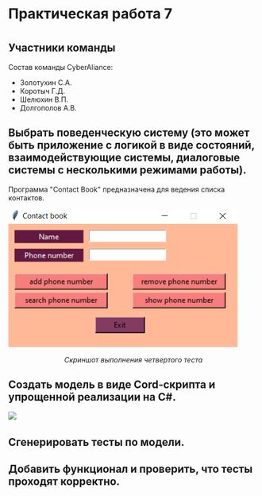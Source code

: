<h1>Практическая работа 7<h1>
<h2>Участники команды</h2>
<p>Состав команды CyberAliance: </p>
<ul>
  <li>Золотухин С.А.</li>
  <li>Коротыч Г.Д.</li>
  <li>Шелюхин В.П.</li>
  <li>Долгополов А.В.</li>
</ul>
<h2>Выбрать поведенческую систему (это может быть приложение с
логикой в виде состояний, взаимодействующие системы,
диалоговые системы с несколькими режимами работы).</h2>
<p>Программа "Contact Book" предназначена для ведения списка контактов.</p>

<p><img src='https://github.com/tosvt/TIVPO/blob/main/%D0%9F%D1%80%D0%B0%D0%BA%D1%82%D0%B8%D1%87%D0%B5%D1%81%D0%BA%D0%B0%D1%8F%20%D1%80%D0%B0%D0%B1%D0%BE%D1%82%D0%B0%204/imgs/mainwindow.png'></p>
<p align="center"><i>Скриншот выполнения четвертого теста</i></p>

<h2>Создать модель в виде Cord-скрипта и упрощенной реализации
на С#.</h2>
  <p><img src="https://sun9-76.userapi.com/impg/UXL9jzqHcJDQmjbO_YZm7ZJxHWCZWoS-3-i9Bw/5447CIaRDVI.jpg?size=677x718&quality=96&sign=a4ed22336a0357ebd3b681c55b7429ce&type=album"></p>

<h2>Сгенерировать тесты по модели.</h2>

<h2>Добавить функционал и проверить, что тесты проходят
корректно.</h2>

